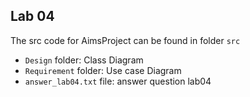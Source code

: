 ## Lab 04

The src code for AimsProject can be found in folder `src` 

- `Design` folder: Class Diagram
- `Requirement` folder: Use case Diagram
- `answer_lab04.txt` file: answer question lab04
